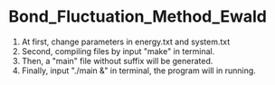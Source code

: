 # Bond_Fluctuation_Method_Ewald
1. At first, change parameters in energy.txt and system.txt
2. Second, compiling files by input "make" in terminal.
3. Then, a "main" file without suffix will be generated.
4. Finally, input "./main &" in terminal, the program will in running.


